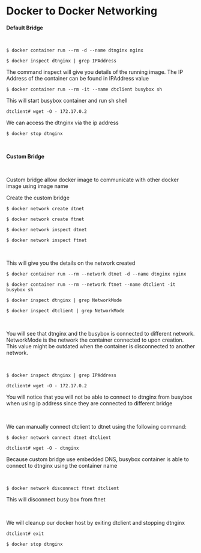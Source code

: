 # Docker to Docker Networking

**Default Bridge**

​

`$ docker container run --rm -d --name dtnginx nginx`

`$ docker inspect dtnginx | grep IPAddress`

The command inspect will give you details of the running image. The IP Address of the container can be found in IPAddress value

`$ docker container run --rm -it --name dtclient busybox sh`

This will start busybox container and run sh shell

`dtclient# wget -O - 172.17.0.2`

We can access the dtnginx via the ip address

`$ docker stop dtnginx`

​

**Custom Bridge**

​

Custom bridge allow docker image to communicate with other docker image using image name

Create the custom bridge

`$ docker network create dtnet`

`$ docker network create ftnet`

`$ docker network inspect dtnet`

`$ docker network inspect ftnet`

​

This will give you the details on the network created

`$ docker container run --rm --network dtnet -d --name dtnginx nginx`

`$ docker container run --rm --network ftnet --name dtclient -it busybox sh`

`$ docker inspect dtnginx | grep NetworkMode`

`$ docker inspect dtclient | grep NetworkMode`

​

You will see that dtnginx and the busybox is connected to different network. NetworkMode is the network the container connected to upon creation. This value might be outdated when the container is disconnected to another network.

​

`$ docker inspect dtnginx | grep IPAddress`

`dtclient# wget -O - 172.17.0.2`

You will notice that you will not be able to connect to dtnginx from busybox when using ip address since they are connected to different bridge

​

We can manually connect dtclient to dtnet using the following command:

`$ docker network connect dtnet dtclient`

`dtclient# wget -O - dtnginx`

Because custom bridge use embedded DNS, busybox container is able to connect to dtnginx using the container name

​

`$ docker network disconnect ftnet dtclient`

This will disconnect busy box from ftnet

​

We will cleanup our docker host by exiting dtclient and stopping dtnginx

`dtclient# exit`

`$ docker stop dtnginx`

